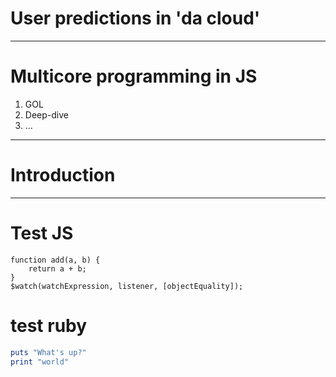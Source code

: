 # User predictions in 'da cloud'

---

# Multicore programming in JS

1. GOL
2. Deep-dive
3. ...

---

# Introduction

---

# Test JS

```
function add(a, b) {
	return a + b;
}
$watch(watchExpression, listener, [objectEquality]);
```

# test ruby

```ruby
puts "What's up?"
print "world"
```

